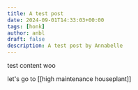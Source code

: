 ```yaml
---
title: A test post
date: 2024-09-01T14:33:03+00:00
tags: [honk]
author: anbl
draft: false
description: A test post by Annabelle
---
```


test content woo

let's go to [[high maintenance houseplant]]
